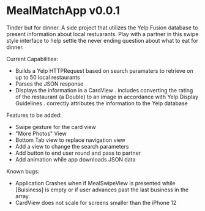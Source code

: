 # MealMatchApp v0.0.1

Tinder but for dinner. A side project that utilizes the Yelp Fusion database to present information about 
local restuarants. Play with a partner in this swipe style interface to help settle the never ending question about 
what to eat for dinner.

Current Capabilities: 
* Builds a Yelp HTTPRequest based on search paramaters to retrieve on up to 50 local restaurants
* Parses the JSON response
* Displays the information in a CardView
    . includes converting the rating of the restaurant (a Double) to an image in accordance with Yelp Display Guidelines
    . correctly attributes the information to the Yelp database


Features to be added:
* Swipe gesture for the card view
* "More Photos" View
* Bottom Tab view to replace navigation view
* Add a view to change the search parameters 
* Add button to end user round and pass to partner
* Add animation while app downloads JSON data

Known bugs: 
* Application Crashes when if MealSwipeView is presented while [Buisiness] is empty or if user advances past the last business in the array. 
* CardView does not scale for screens smaller than the iPhone 12


